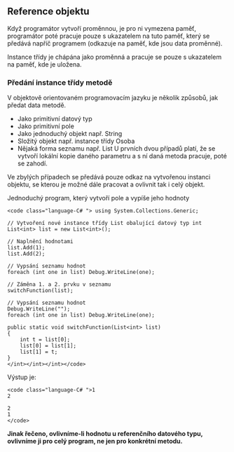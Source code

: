 ## Reference objektu

Když programátor vytvoří proměnnou, je pro ni vymezena paměť, programátor poté pracuje pouze s ukazatelem na tuto paměť, který se předává napříč programem (odkazuje na paměť, kde jsou data proměnné).

 Instance třídy je chápána jako proměnná a pracuje se pouze s ukazatelem na paměť, kde je uložena.

### Předání instance třídy metodě

V objektově orientovaném programovacím jazyku je několik způsobů, jak předat data metodě.  

*   Jako primitivní datový typ
*   Jako primitivní pole
*   Jako jednoduchý objekt např. String
*   Složitý objekt např. instance třídy Osoba
*   Nějaká forma seznamu např. List
U prvních dvou případů platí, že se vytvoří lokální kopie daného parametru a s ní daná metoda pracuje, poté se zahodí.   

Ve zbylých případech se předává pouze odkaz na vytvořenou instanci objektu, se kterou je možné dále pracovat a ovlivnit tak i celý objekt.  

Jednoduchý program, který vytvoří pole a vypíše jeho hodnoty

    <code class="language-C# "> using System.Collections.Generic;

    // Vytvoření nové instance třídy List obalující datový typ int
    List<int> list = new List<int>();

    // Naplnění hodnotami
    list.Add(1);
    list.Add(2);

    // Vypsání seznamu hodnot
    foreach (int one in list) Debug.WriteLine(one);

    // Záměna 1. a 2. prvku v seznamu 
    switchFunction(list);

    // Vypsání seznamu hodnot
    Debug.WriteLine("");
    foreach (int one in list) Debug.WriteLine(one);

    public static void switchFunction(List<int> list)
    {
        int t = list[0];
        list[0] = list[1];
        list[1] = t;
    }
    </int></int></int></code>

Výstup je:

    <code class="language-C# ">1
    2

    2
    1
    </code>

**Jinak řečeno, ovlivníme-li hodnotu u referenčního datového typu, ovlivníme ji pro celý program, ne jen pro konkrétní metodu.**  